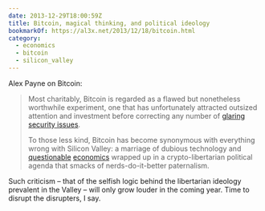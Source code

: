 ```yaml
---
date: 2013-12-29T18:00:59Z
title: Bitcoin, magical thinking, and political ideology
bookmarkOf: https://al3x.net/2013/12/18/bitcoin.html
category:
  - economics
  - bitcoin
  - silicon_valley
---
```


Alex Payne on Bitcoin:

> Most charitably, Bitcoin is regarded as a flawed but nonetheless worthwhile experiment, one that has unfortunately attracted outsized attention and investment before correcting any number of [glaring security issues][1].
>
> To those less kind, Bitcoin has become synonymous with everything wrong with Silicon Valley: a marriage of dubious technology and [questionable][2] [economics][3] wrapped up in a crypto-libertarian political agenda that smacks of nerds-do-it-better paternalism.

Such criticism – that of the selfish logic behind the libertarian ideology prevalent in the Valley – will only grow louder in the coming year. Time to disrupt the disrupters, I say.

[1]: https://en.bitcoin.it/wiki/Weaknesses
[2]: https://www.economonitor.com/blog/2013/03/bitcoin-bubble-or-new-virtual-currency/
[3]: https://marginalrevolution.com/marginalrevolution/2011/04/the-economics-of-bitcoin.html
